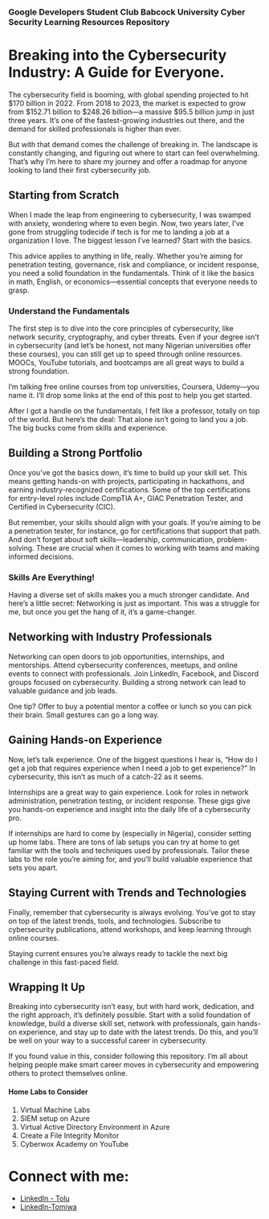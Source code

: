 ### Google Developers Student Club Babcock University Cyber Security Learning Resources Repository

# Breaking into the Cybersecurity Industry: A Guide for Everyone.

The cybersecurity field is booming, with global spending projected to hit $170 billion in 2022. From 2018 to 2023, the market is expected to grow from $152.71 billion to $248.26 billion—a massive $95.5 billion jump in just three years. It’s one of the fastest-growing industries out there, and the demand for skilled professionals is higher than ever.

But with that demand comes the challenge of breaking in. The landscape is constantly changing, and figuring out where to start can feel overwhelming. That’s why I’m here to share my journey and offer a roadmap for anyone looking to land their first cybersecurity job.

## Starting from Scratch

When I made the leap from engineering to cybersecurity, I was swamped with anxiety, wondering where to even begin. Now, two years later, I’ve gone from struggling todecide if tech is for me to landing a job at a organization I love. The biggest lesson I’ve learned? Start with the basics.

This advice applies to anything in life, really. Whether you’re aiming for penetration testing, governance, risk and compliance, or incident response, you need a solid foundation in the fundamentals. Think of it like the basics in math, English, or economics—essential concepts that everyone needs to grasp.

### Understand the Fundamentals

The first step is to dive into the core principles of cybersecurity, like network security, cryptography, and cyber threats. Even if your degree isn’t in cybersecurity (and let’s be honest, not many Nigerian universities offer these courses), you can still get up to speed through online resources. MOOCs, YouTube tutorials, and bootcamps are all great ways to build a strong foundation.

I’m talking free online courses from top universities, Coursera, Udemy—you name it. I’ll drop some links at the end of this post to help you get started.

After I got a handle on the fundamentals, I felt like a professor, totally on top of the world. But here’s the deal: That alone isn’t going to land you a job. The big bucks come from skills and experience.

## Building a Strong Portfolio

Once you’ve got the basics down, it’s time to build up your skill set. This means getting hands-on with projects, participating in hackathons, and earning industry-recognized certifications. Some of the top certifications for entry-level roles include CompTIA A+, GIAC Penetration Tester, and Certified in Cybersecurity (CIC).

But remember, your skills should align with your goals. If you’re aiming to be a penetration tester, for instance, go for certifications that support that path. And don’t forget about soft skills—leadership, communication, problem-solving. These are crucial when it comes to working with teams and making informed decisions.

### Skills Are Everything!

Having a diverse set of skills makes you a much stronger candidate. And here’s a little secret: Networking is just as important. This was a struggle for me, but once you get the hang of it, it’s a game-changer.

## Networking with Industry Professionals

Networking can open doors to job opportunities, internships, and mentorships. Attend cybersecurity conferences, meetups, and online events to connect with professionals. Join LinkedIn, Facebook, and Discord groups focused on cybersecurity. Building a strong network can lead to valuable guidance and job leads.

One tip? Offer to buy a potential mentor a coffee or lunch so you can pick their brain. Small gestures can go a long way.

## Gaining Hands-on Experience

Now, let’s talk experience. One of the biggest questions I hear is, “How do I get a job that requires experience when I need a job to get experience?” In cybersecurity, this isn’t as much of a catch-22 as it seems.

Internships are a great way to gain experience. Look for roles in network administration, penetration testing, or incident response. These gigs give you hands-on experience and insight into the daily life of a cybersecurity pro.

If internships are hard to come by (especially in Nigeria), consider setting up home labs. There are tons of lab setups you can try at home to get familiar with the tools and techniques used by professionals. Tailor these labs to the role you’re aiming for, and you’ll build valuable experience that sets you apart.

## Staying Current with Trends and Technologies

Finally, remember that cybersecurity is always evolving. You’ve got to stay on top of the latest trends, tools, and technologies. Subscribe to cybersecurity publications, attend workshops, and keep learning through online courses.

Staying current ensures you’re always ready to tackle the next big challenge in this fast-paced field.

## Wrapping It Up

Breaking into cybersecurity isn’t easy, but with hard work, dedication, and the right approach, it’s definitely possible. Start with a solid foundation of knowledge, build a diverse skill set, network with professionals, gain hands-on experience, and stay up to date with the latest trends. Do this, and you’ll be well on your way to a successful career in cybersecurity.

If you found value in this, consider following this repository. I’m all about helping people make smart career moves in cybersecurity and empowering others to protect themselves online.

#### Home Labs to Consider
1. Virtual Machine Labs
2. SIEM setup on Azure
3. Virtual Active Directory Environment in Azure
4. Create a File Integrity Monitor
5. Cyberwox Academy on YouTube

# Connect with me:

- [LinkedIn - Tolu](https://www.linkedin.com/in/toluwanimi-oderinde)
- [LinkedIn-Tomiwa](https://www.linkedin.com/in/tomiwa-taiwo)



